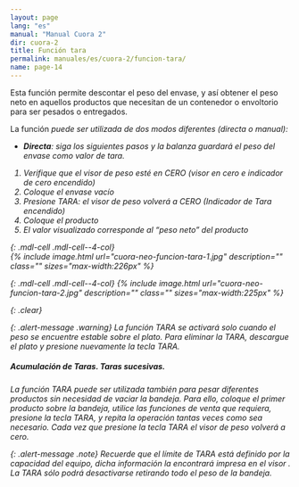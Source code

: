 ```yaml
---
layout: page
lang: "es"
manual: "Manual Cuora 2"
dir: cuora-2
title: Función tara
permalink: manuales/es/cuora-2/funcion-tara/
name: page-14
---
```

Esta función permite descontar el peso del envase, y así obtener el peso neto en aquellos productos que necesitan de un contenedor o envoltorio para ser pesados o entregados.

La función <i class="systel-tecla-13"/> puede ser utilizada de dos modos diferentes (directa o manual):

- **Directa**: siga los siguientes pasos y la balanza guardará el peso del envase como valor de tara.
1. Verifique que el visor de peso esté en CERO (visor en cero e indicador de cero encendido)
2. Coloque el envase vacío
3. Presione TARA: el visor de peso volverá a CERO (Indicador de Tara encendido)
4. Coloque el producto
5. El valor visualizado corresponde al *“peso neto”* del producto

{: .mdl-cell .mdl-cell--4-col}  
{% include image.html url="cuora-neo-funcion-tara-1.jpg" description="" class="" sizes="max-width:226px" %}

{: .mdl-cell .mdl-cell--4-col}
{% include image.html url="cuora-neo-funcion-tara-2.jpg" description="" class="" sizes="max-width:225px" %}

{: .clear}

{: .alert-message .warning}
La función TARA se activará solo cuando el peso se encuentre estable sobre el plato.
Para eliminar la TARA, descargue el plato y presione nuevamente la tecla TARA.

##### Acumulación de Taras. Taras sucesivas.
La función TARA puede ser utilizada también para pesar diferentes productos sin necesidad de vaciar la bandeja.
Para ello, coloque el primer producto sobre la bandeja, utilice las funciones de venta que requiera, presione la tecla TARA, y repita la operación tantas veces como sea necesario. Cada vez que presione la tecla TARA el visor de peso volverá a cero.

{: .alert-message .note}
Recuerde que el límite de TARA está definido por la capacidad del equipo, dicha información la encontrará impresa en el visor .
La TARA sólo podrá desactivarse retirando todo el peso de la bandeja.
